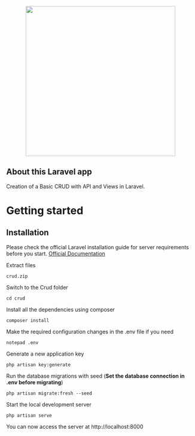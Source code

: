<p align="center"><a href="https://laravel.com" target="_blank"><img src="https://raw.githubusercontent.com/laravel/art/master/logo-lockup/5%20SVG/2%20CMYK/1%20Full%20Color/laravel-logolockup-cmyk-red.svg" width="400"></a></p>

## About this Laravel app

Creation of a Basic CRUD with API and Views in Laravel.

# Getting started

## Installation

Please check the official Laravel installation guide for server requirements before you start. [Official Documentation](https://laravel.com/docs/8.x/installation)

Extract files

    crud.zip

Switch to the Crud folder

    cd crud

Install all the dependencies using composer

    composer install

Make the required configuration changes in the .env file if you need

    notepad .env

Generate a new application key

    php artisan key:generate

Run the database migrations with seed (**Set the database connection in .env before migrating**)

    php artisan migrate:fresh --seed

Start the local development server

    php artisan serve

You can now access the server at http://localhost:8000
